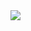 <img src="https://github-readme-stats.vercel.app/api?username=shinyish&&show_icons=true&title_color=88FFBA&icon_color=bb2acf&text_color=daf7dc&bg_color=151515">
